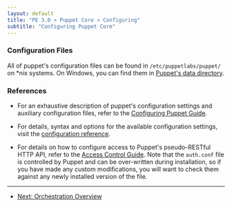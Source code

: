 ```yaml
---
layout: default
title: "PE 3.0 » Puppet Core » Configuring"
subtitle: "Configuring Puppet Core"
---
```


### Configuration Files
All of puppet's configuration files can be found in `/etc/puppetlabs/puppet/` on *nix systems. On Windows, you can find them in [Puppet's data directory](http://docs.puppetlabs.com/windows/installing.html#data-directory).

### References
- For an exhaustive description of puppet's configuration settings and auxiliary configuration files, refer to the [Configuring Puppet Guide](http://docs.puppetlabs.com/guides/configuring.html).

- For details, syntax and options for the available configuration settings, visit the [configuration reference](http://docs.puppetlabs.com/references/3.2.latest/configuration.html).

- For details on how to configure access to Puppet's pseudo-RESTful HTTP API, refer to the [Access Control Guide](http://docs.puppetlabs.com/guides/rest_auth_conf.html). Note that the `auth.conf` file is controlled by Puppet and can be over-written during installation, so if you have made any custom modifications, you will want to check them against any newly installed version of the file.


* * * 

- [Next: Orchestration Overview](./orchestration_overview.html)



